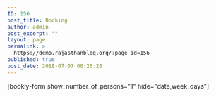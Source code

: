 ```yaml
---
ID: 156
post_title: Booking
author: admin
post_excerpt: ""
layout: page
permalink: >
  https://demo.rajasthanblog.org/?page_id=156
published: true
post_date: 2018-07-07 00:20:20
---
```

[bookly-form show_number_of_persons="1" hide="date,week_days"]